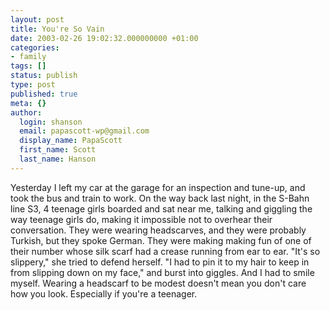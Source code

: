 ```yaml
---
layout: post
title: You're So Vain
date: 2003-02-26 19:02:32.000000000 +01:00
categories:
- family
tags: []
status: publish
type: post
published: true
meta: {}
author:
  login: shanson
  email: papascott-wp@gmail.com
  display_name: PapaScott
  first_name: Scott
  last_name: Hanson
---
```

<p>Yesterday I left my car at the garage for an inspection and tune-up, and took the bus and train to work. On the way back last night, in the S-Bahn line S3, 4 teenage girls boarded and sat near me, talking and giggling the way teenage girls do, making it impossible not to overhear their conversation. They were wearing headscarves, and they were probably Turkish, but they spoke German. They were making making fun of one of their number whose silk scarf had a crease running from ear to ear.  "It's so slippery," she tried to defend herself. "I had to pin it to my hair to keep in from slipping down on my face," and burst into giggles. And I had to smile myself. Wearing a headscarf to be modest doesn't mean you don't care how you look. Especially if you're a teenager.</p>
